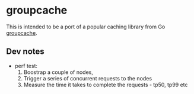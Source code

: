 # groupcache

This is intended to be a port of a popular caching library from Go [groupcache](https://github.com/golang/groupcache).


## Dev notes

- perf test:
    1. Boostrap a couple of nodes,
    2. Trigger a series of concurrent requests to the nodes
    3. Measure the time it takes to complete the requests - tp50, tp99 etc

